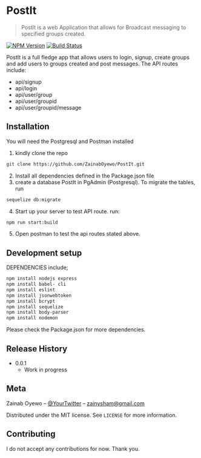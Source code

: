 # PostIt
> PostIt is a web Application that allows for Broadcast messaging to specified groups created.

[![NPM Version][npm-image]][npm-url]
[![Build Status][travis-image]][travis-url]


PostIt is a full fledge app that allows users to login, signup, create groups and add users to groups created and post messages.
The API routes include:

* api/signup
* api/login
* api/user/group
* api/user/groupid
* api/user/groupid/message

## Installation
You will need the Postgresql and Postman installed

1. kindly clone the repo
```sh
git clone https://github.com/ZainabOyewo/PostIt.git
```
2. Install all dependencies defined in the Package.json file
3.   create a database PostIt in PgAdmin (Postgresql). To migrate the tables, run
```sh
sequelize db:migrate 
```
4. Start up your server to test API route. run: 
```sh
npm run start:build 
```
5. Open postman to test the api routes stated above.

## Development setup
DEPENDENCIES include;

```sh
npm install nodejs express
npm install babel- cli
npm install eslint
npm install jsonwebtoken
npm install bcrypt
npm install sequelize
npm install body-parser
npm install nodemon
```
Please check the Package.json for more dependencies.

## Release History
* 0.0.1
    * Work in progress

## Meta

Zainab Oyewo – [@YourTwitter](https://twitter.com/xeesays) – zainysham@gmail.com

Distributed under the MIT license. See ``LICENSE`` for more information.

## Contributing
 I do not accept any contributions for now. Thank you.

<!-- Markdown link & img dfn's -->
[npm-image]: https://img.shields.io/npm/v/datadog-metrics.svg?style=flat-square
[npm-url]: https://npmjs.org/package/datadog-metrics
[travis-image]: https://img.shields.io/travis/dbader/node-datadog-metrics/master.svg?style=flat-square
[travis-url]: https://travis-ci.org/dbader/node-datadog-metrics
